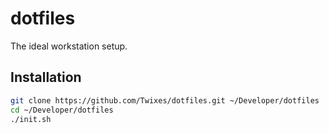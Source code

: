 # dotfiles

The ideal workstation setup.

## Installation

```bash
git clone https://github.com/Twixes/dotfiles.git ~/Developer/dotfiles
cd ~/Developer/dotfiles
./init.sh
```
